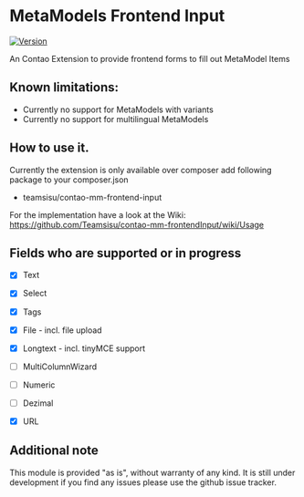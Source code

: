 MetaModels Frontend Input
=======================

[![Version](http://img.shields.io/packagist/v/teamsisu/contao-mm-frontend-input.svg?style=flat-square)](https://github.com/Teamsisu/contao-mm-frontendInput)

An Contao Extension to provide frontend forms to fill out MetaModel Items


Known limitations:
------------------

* Currently no support for MetaModels with variants
* Currently no support for multilingual MetaModels


How to use it.
--------------

Currently the extension is only available over composer add following package to your composer.json

* teamsisu/contao-mm-frontend-input

For the implementation have a look at the Wiki:
https://github.com/Teamsisu/contao-mm-frontendInput/wiki/Usage


Fields who are supported or in progress
--------------

- [x] Text
- [x] Select
- [x] Tags
- [x] File - incl. file upload
- [x] Longtext - incl. tinyMCE support 
- [ ] MultiColumnWizard
- [ ] Numeric
- [ ] Dezimal
- [x] URL


Additional note
--------------

This module is provided "as is", without warranty of any kind.
It is still under development if you find any issues please use the github issue tracker.